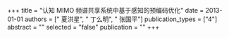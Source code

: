 +++
title = "认知 MIMO 频谱共享系统中基于感知的预编码优化"
date = 2013-01-01
authors = [" 夏洪星", " 丁么明", " 张国平"]
publication_types = ["4"]
abstract = ""
selected = "false"
publication = ""
+++

